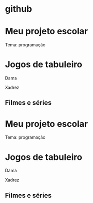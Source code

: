 # github<body>
  <h1>Meu projeto escolar</h1>
  <p>Tema: programação</p>
</body><h1>Jogos de tabuleiro</h1>
<p>Dama</p>
<p>Xadrez</p><section class="categoria">
    <h2>Filmes e séries</h2>
    <div class="categoria-videos">
    </div>
</section><body>
  <h1>Meu projeto escolar</h1>
  <p>Tema: programação</p>
</body><h1>Jogos de tabuleiro</h1>
<p>Dama</p>
<p>Xadrez</p><section class="categoria">
    <h2>Filmes e séries</h2>
    <div class="categoria-videos">
    </div>
</section>
